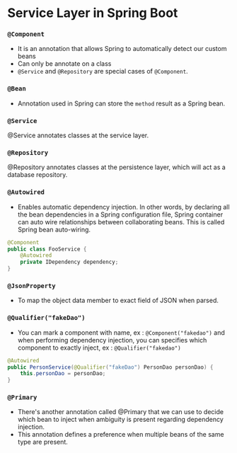# Service Layer in Spring Boot

### `@Component`

* It is an annotation that allows Spring to automatically detect our custom beans
* Can only be annotate on a class
* `@Service` and `@Repository` are special cases of `@Component`.

### `@Bean`

* Annotation used in Spring can store the `method` result as a Spring bean.

### `@Service`

@Service annotates classes at the service layer.

### `@Repository`

@Repository annotates classes at the persistence layer, which will act as a database repository.

### `@Autowired`

* Enables automatic dependency injection. In other words, by declaring all the bean dependencies in a Spring configuration file, Spring container can auto wire relationships between collaborating beans. This is called Spring bean auto-wiring.

```java
@Component
public class FooService {  
    @Autowired
    private IDependency dependency;
}
```

### `@JsonProperty`

* To map the object data member to exact field of JSON when parsed.

### `@Qualifier("fakeDao")`

* You can mark a component with name, ex : `@Component("fakedao")` and when performing dependency injection, you can specifies which component to exactly inject, ex : `@Qualifier("fakedao")`

```java
@Autowired
public PersonService(@Qualifier("fakeDao") PersonDao personDao) {
    this.personDao = personDao;
}
```

### `@Primary`

* There's another annotation called @Primary that we can use to decide which bean to inject when ambiguity is present regarding dependency injection.
* This annotation defines a preference when multiple beans of the same type are present.
